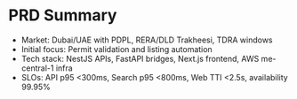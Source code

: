 # PRD Summary

- Market: Dubai/UAE with PDPL, RERA/DLD Trakheesi, TDRA windows
- Initial focus: Permit validation and listing automation
- Tech stack: NestJS APIs, FastAPI bridges, Next.js frontend, AWS me-central-1 infra
- SLOs: API p95 <300ms, Search p95 <800ms, Web TTI <2.5s, availability 99.95%

